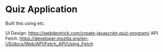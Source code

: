 # Quiz Application

Built this using etc.

UI Design: https://webdevtrick.com/create-javascript-quiz-program/
API Fetch: https://developer.mozilla.org/en-US/docs/Web/API/Fetch_API/Using_Fetch
